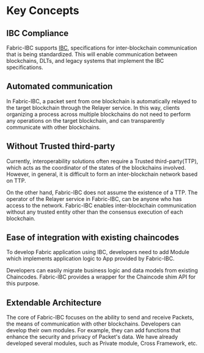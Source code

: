# Key Concepts

## IBC Compliance

Fabric-IBC supports [IBC](https://github.com/cosmos/ibc), specifications for inter-blockchain communication that is being standardized.
This will enable communication between blockchains, DLTs, and legacy systems that implement the IBC specifications.

## Automated communication

In Fabric-IBC, a packet sent from one blockchain is automatically relayed to the target blockchain through the Relayer service.
In this way, clients organizing a process across multiple blockchains do not need to perform any operations on the target blockchain, and can transparently communicate with other blockchains.

## Without Trusted third-party

<!-- A trusted third party (TTP) is a trusted third party that is required in addition to the trust of each Blockchain that performs IBC. -->
Currently, interoperability solutions often require a Trusted third-party(TTP), which acts as the coordinator of the states of the blockchains involved.
However, in general, it is difficult to form an inter-blockchain network based on TTP.

On the other hand, Fabric-IBC does not assume the existence of a TTP. The operator of the Relayer service in Fabric-IBC, can be anyone who has access to the network. Fabric-IBC enables inter-blockchain communication without any trusted entity other than the consensus execution of each blockchain.

## Ease of integration with existing chaincodes

To develop Fabric application using IBC, developers need to add Module which implements application logic to App provided by Fabric-IBC.

Developers can easily migrate business logic and data models from existing Chaincodes. Fabric-IBC provides a wrapper for the Chaincode shim API for this purpose.

## Extendable Architecture

The core of Fabric-IBC focuses on the ability to send and receive Packets, the means of communication with other blockchains.
Developers can develop their own modules. For example, they can add functions that enhance the security and privacy of Packet's data.
We have already developed several modules, such as Private module, Cross Framework, etc.
